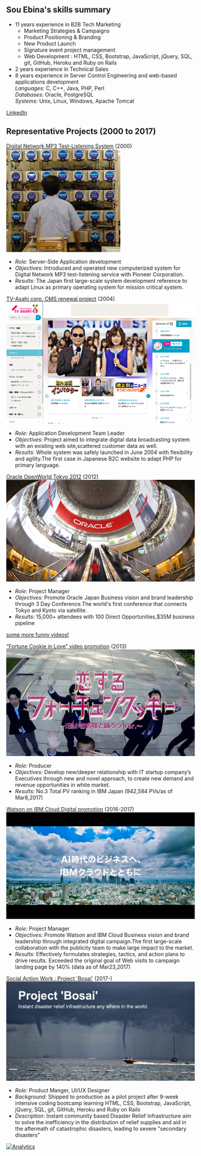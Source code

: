 <!-- ### Sou Ebina
![Image](img/SE_GitHubio_circle_200x200_color.jpg)　　-->

## Sou Ebina's skills summary  

- 11 years experience in B2B Tech Marketing 
  * Marketing Strategies & Campaigns  
  * Product Positioning & Branding  
  * New Product Launch  
  * Signature event project management
  * Web Development : HTML, CSS, Bootstrap, JavaScript, jQuery, SQL, git, GitHub, Heroku and Ruby on Rails 
- 2 years experience in Technical Sales
- 8 years experience in Server Control Engineering and web-based applications development  
  _Languages:_ C, C++, Java, PHP, Perl  
  _Databases:_ Oracle, PostgreSQL  
  _Systems:_ Unix, Linux, Windows, Apache Tomcat 

[LinkedIn](https://www.linkedin.com/in/sosuke-ebina/)  

## Representative Projects (2000 to 2017)

[Digital Network MP3 Test-Listening System](http://www.atmarkit.co.jp/flinux/jirei/pioneer/pioneer_jirei.html)
(2000)  
![Image](img/kc.jpg)  

- _Role:_ Server-Side Application development
- _Objectives:_ Introduced and operated new computerized system for Digital Network MP3 test-listening service with Pioneer Corporation.  
- _Results:_ The Japan first large-scale system development reference to adapt Linux as primary operating system for mission critical system.

[TV-Asahi corp. CMS renewal project](http://www.itmedia.co.jp/enterprise/articles/0503/22/news118.html)
(2004)  
![Image](img/tva_639x411.png)  

- _Role:_ Application Development Team Leader
- _Objectives:_ Project aimed to integrate digital data broadcasting system with an existing web site,scattered customer data as well.  
- _Results:_ Whole system was safely launched in June 2004 with flexibility and agility.The first case in Japanese B2C website to adapt PHP for primary language.

[Oracle OpenWorld Tokyo 2012](http://www.fujitsu.com/jp/products/computing/servers/unix/sparc-enterprise/events/oracle-ow/2012/correspondent/)
(2012)  
![Image](img/ow_mh_inside_2_639x344.jpg)  

- _Role:_ Project Manager
- _Objectives:_ Promote Oracle Japan Business vision and brand leadership through 3 Day Conference.The world's first conference that connects Tokyo and Kyoto via satellite.
- _Results:_ 15,000+ attendees with 100 Direct Opportunities,$35M business pipeline

[some more funny videos!](https://www.youtube.com/watch?v=QOyrynZq_0I/)  

[“Fortune Cookie in Love” video promotion](https://www.youtube.com/watch?v=URLrRwlu6qI)
(2013)  
![Image](img/fc_599x337.png)  

- _Role:_ Producer
- _Objectives:_ Develop new/deeper relationship with IT startup company’s Executives through new and novel approach, to create new demand and revenue opportunities in white market.
- _Results:_ No.3 Total PV ranking in IBM Japan (942,584 PVs/as of Mar8,2017)

[Watson on IBM Cloud Digital promotion](https://www.ibm.com/cognitive/jp-ja/cloud-for-cognitive/)
(2016-2017)   
![Image](img/ic2_600x338.jpg)  

- _Role:_ Project Manager
- _Objectives:_ Promote Watson and IBM Cloud Business vision and brand leadership through integrated digital campaign.The first large-scale collaboration with the publicity team to make large impact to the market.
- _Results:_ Effectively formulates strategies, tactics, and action plans to drive results. Exceeded the original goal of Web visits to campaign landing page by 140% (data as of Mar23,2017)  

[Social Action Work : Project 'Bosai'](https://www.bosai.world/)
(2017-)   
![Image](img/bosai_coverpic_600x315.jpg)  

- _Role:_ Product Manger, UI/UX Designer
- _Background:_ Shipped to production as a pilot project after 9-week intensive coding bootcamp learning HTML, CSS, Bootstrap, JavaScript, jQuery, SQL, git, GitHub, Heroku and Ruby on Rails
- _Description:_ Instant community based Disaster Relief Infrastructure aim to solve the inefficiency in the distribution of relief supplies and aid in the aftermath of catastrophic disasters, leading to severe "secondary disasters" 


<!-- ga beacon -->
[![Analytics](https://ga-beacon.appspot.com/UA-96198072-2/souebina.github.io/projects/?pixel)](https://github.com/igrigorik/ga-beacon)
